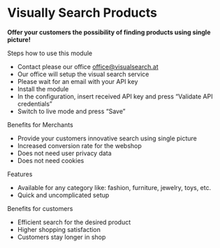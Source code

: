 # Visually Search Products

**Offer your customers the possibility of finding products using single picture!**

Steps how to use this module
* Contact please our office office@visualsearch.at
* Our office will setup the visual search service
* Please wait for an email with your API key
* Install the module
* In the configuration, insert received API key and press “Validate API credentials”
* Switch to live mode and press “Save”

Benefits for Merchants
* Provide your customers innovative search using single picture
* Increased conversion rate for the webshop
* Does not need user privacy data
* Does not need cookies

Features
* Available for any category like: fashion, furniture, jewelry, toys, etc.
* Quick and uncomplicated setup

Benefits for customers
* Efficient search for the desired product
* Higher shopping satisfaction
* Customers stay longer in shop

